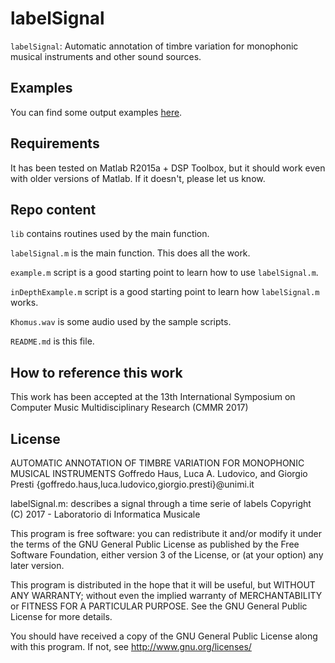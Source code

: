 # labelSignal

`labelSignal`: Automatic annotation of timbre variation for monophonic musical instruments and other sound sources.

## Examples

You can find some output examples [here](http://lim.di.unimi.it/demo/labelSignal.php).

## Requirements

It has been tested on Matlab R2015a + DSP Toolbox, but it should work even with older versions of Matlab. If it doesn't, please let us know.

## Repo content

`lib` contains routines used by the main function.

`labelSignal.m` is the main function. This does all the work.

`example.m` script is a good starting point to learn how to use `labelSignal.m`.

`inDepthExample.m` script is a good starting point to learn how `labelSignal.m` works.

`Khomus.wav` is some audio used by the sample scripts.

`README.md` is this file.

## How to reference this work

This work has been accepted at the 13th International Symposium on Computer Music Multidisciplinary Research (CMMR 2017)

## License

AUTOMATIC ANNOTATION OF TIMBRE VARIATION FOR MONOPHONIC MUSICAL INSTRUMENTS
Goffredo Haus, Luca A. Ludovico, and Giorgio Presti
{goffredo.haus,luca.ludovico,giorgio.presti}@unimi.it

labelSignal.m: describes a signal through a time serie of labels
Copyright (C) 2017 - Laboratorio di Informatica Musicale

This program is free software: you can redistribute it and/or modify
it under the terms of the GNU General Public License as published by
the Free Software Foundation, either version 3 of the License, or
(at your option) any later version.

This program is distributed in the hope that it will be useful,
but WITHOUT ANY WARRANTY; without even the implied warranty of
MERCHANTABILITY or FITNESS FOR A PARTICULAR PURPOSE.  See the
GNU General Public License for more details.

You should have received a copy of the GNU General Public License
along with this program.  If not, see <http://www.gnu.org/licenses/>
